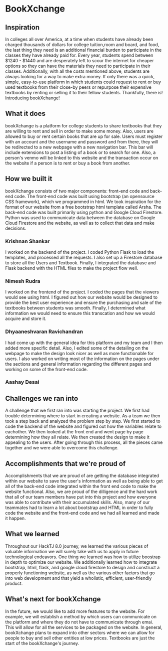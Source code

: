 # BookXchange

## Inspiration
In colleges all over America, at a time when students have already been charged thousands of dollars for college tuition,room and board, and food, the last thing they need is an additional financial burden to participate in the classes they have already paid for. Every year, students spend between $1240 - $1440 and are desperately left to scour the internet for cheaper options so they can have the materials they need to participate in their classes. Additionally, with all the costs mentioned above, students are always looking for a way to make extra money. If only there was a quick, simple, easy-to-use platform in which students could request to rent or buy used textbooks from their close-by peers or repurpose their expensive textbooks by renting or selling it to their fellow students. Thankfully, there is! Introducing bookXchange!

## What it does
bookXchange is a platform for college students to share textbooks that they are willing to rent and sell in order to make some money. Also, users are allowed to buy or rent certain books that are up for sale. Users must register with an account and the username and password and from there, they will be redirected to a new webpage with a new navigation bar. This bar will include extensions to post a listing of a book or to search for one. Also, a person's venmo will be linked to this website and the transaction occur on the website if a person is to rent or buy a book from another. 

## How we built it
bookXchange consists of two major components: front-end code and back-end code. The front-end code was built using bootstrap (an opensource CSS framework), which we programmed in html. We took inspiration for the format of our website from a free bootstrap html template called Arsha. The back-end code was built primarily using python and Google Cloud Firestore. Python was used to communicate data between the database on Google Cloud Firestore and the website, as well as to collect that data and make decisions.


### Krishnan Shankar
I worked on the backend of the project. I coded Python Flask to load the templates, and processed all the requests. I also set up a Firestore database to store all the Users and Textbook. Finally, I integrated the database and Flask backend with the HTML files to make the project flow well.

### Nimesh Rudra
I worked on the frontend of the project. I coded the pages that the viewers would see using html. I figured out how our website would be designed to provide the best user experience and ensure the purchasing and sale of the textbooks between students was smooth. Finally, I determined what information we would need to ensure this transcation and how we would acquire and store it.

### Dhyaaneshvaran Ravichandran
I had come up with the general idea for this platform and my team and I then added more specific detail. Also, I edited some of the detailing on the webpage to make the design look nicer as well as more functionable for users. I also worked on writing most of the information on the pages under the sections and general information regarding the different pages and working on some of the front-end code.

### Aashay Desai

## Challenges we ran into
A challenge that we first ran into was starting the project. We first had trouble determining where to start in creating a website. As a team we then took a step back and analyzed the problem step by step. We first started to code the backend of the website and figured out how the variables relate to eachother. We then looked at the front end and went page by page determining how they all relate. We then created the design to make it appealing to the users. After going through this process, all the pieces came together and we were able to overcome this challenge.

## Accomplishments that we're proud of
Accomplishments that we are proud of are getting the database integrated within our website to save the user's information as well as being able to get all of the back-end code integrated within the front end code to make the website functional. Also, we are proud of the dilligence and the hard work that all of our team members have put into this project and how everyone was able to contribute with their accumulated skills. Also, many of our teammates had to learn a lot about bootstrap and HTML in order to fully code the website and the front-end code and we had all learned and made it happen. 

## What we learned
Throughout our HackTJ 8.0 journey, we learned the various pieces of valuable information we will surely take with us to apply in future technological endeavors. One thing we learned was how to utilize boostrap in depth to optimize our website. We additionally learned how to integrate bootstrap, html, flask, and google cloud firestore to design and construct a properly functioning website, as well as the various other factors that go into web development and that yield a wholistic, efficient, user-friendly product.

## What's next for bookXchange
In the future, we would like to add more features to the website. For example, we will establish a method by which users can communicate on the platform and where they do not have to communicate through emai. This will allow for all the services to be packaged on the website. In general, bookXchange plans to expand into other sectors where we can allow for people to buy and sell other entities at low prices. Textbooks are just the start of the bookXchange's journey.
